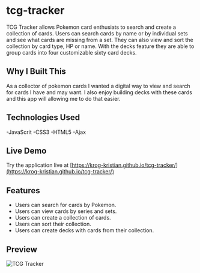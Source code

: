 # tcg-tracker

TCG Tracker allows Pokemon card enthusiats to search and create a collection of cards. Users can search cards by name or by individual sets and see what cards are missing from a set. They can also view and sort the collection by card type, HP or name. With the decks feature they are able to group cards into four customizable sixty card decks.

## Why I Built This

As a collector of pokemon cards I wanted a digital way to view and search for cards I have and may want. I also enjoy building decks with these cards and this app will allowing me to do that easier.

## Technologies Used

-JavaScrit
-CSS3
-HTML5
-Ajax


## Live Demo

Try the application live at [https://krog-kristian.github.io/tcg-tracker/](https://krog-kristian.github.io/tcg-tracker/)

## Features

- Users can search for cards by Pokemon.
- Users can view cards by series and sets.
- Users can create a collection of cards.
- Users can sort their collection.
- Users can create decks with cards from their collection.

## Preview

![TCG Tracker](assets/pokemon-tracker-demo.gif)
